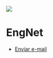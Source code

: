 ![](https://2443844760-files.gitbook.io/~/files/v0/b/gitbook-legacy-files/o/spaces%2F-LcW8zGTCDz4g8CI2vAc%2Favatar.png?generation=1555335035536109&alt=media)

# EngNet

- [Enviar e-mail](mailto:millainyfmendes@gmail.com)
